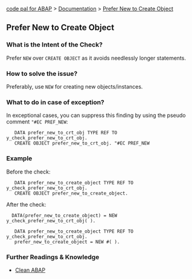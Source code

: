 [code pal for ABAP](../../README.md) > [Documentation](../check_documentation.md) > [Prefer New to Create Object](prefer_new_to_create_object.md)

## Prefer New to Create Object

### What is the Intent of the Check?

Prefer `NEW` over `CREATE OBJECT` as it avoids needlessly longer statements.

### How to solve the issue?

Preferably, use `NEW` for creating new objects/instances.

### What to do in case of exception?

In exceptional cases, you can suppress this finding by using the pseudo comment `"#EC PREF_NEW`:

```abap
   DATA prefer_new_to_crt_obj TYPE REF TO y_check_prefer_new_to_crt_obj. 
   CREATE OBJECT prefer_new_to_crt_obj. "#EC PREF_NEW
```

### Example

Before the check:

```abap
   DATA prefer_new_to_create_object TYPE REF TO y_check_prefer_new_to_crt_obj. 
   CREATE OBJECT prefer_new_to_create_object.
```

After the check:

```abap
  DATA(prefer_new_to_create_object) = NEW y_check_prefer_new_to_crt_obj( ).
```

```abap
   DATA prefer_new_to_create_object TYPE REF TO y_check_prefer_new_to_crt_obj. 
   prefer_new_to_create_object = NEW #( ).
```

### Further Readings & Knowledge

* [Clean ABAP](https://github.com/SAP/styleguides/blob/main/clean-abap/CleanABAP.md#prefer-new-to-create-object)
